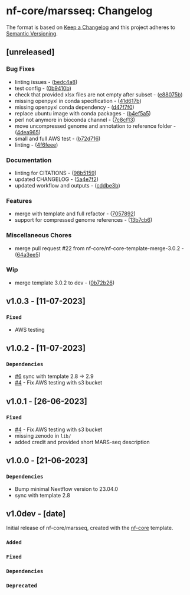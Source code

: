 # nf-core/marsseq: Changelog

The format is based on [Keep a Changelog](https://keepachangelog.com/en/1.0.0/)
and this project adheres to [Semantic Versioning](https://semver.org/spec/v2.0.0.html).

## [unreleased]

### Bug Fixes

- linting issues - ([bedc4a8](https://github.com/nf-core/marsseq/commit/bedc4a887ed804a0f2a5168a4f59090b083d40bd))
- test config - ([0b9410b](https://github.com/nf-core/marsseq/commit/0b9410bcb19ac0e3630ebd500e5891851e0c2c2b))
- check that provided xlsx files are not empty after subset - ([e88075b](https://github.com/nf-core/marsseq/commit/e88075be0f56d9791229bfe590dba594a10122ce))
- missing openpyxl in conda specification - ([41d617b](https://github.com/nf-core/marsseq/commit/41d617b3aa0deece111487ea29d208489662948c))
- missing openpyxl conda dependency - ([d47f7f0](https://github.com/nf-core/marsseq/commit/d47f7f02a9b3367d870bd9b460df6811b61e95aa))
- replace ubuntu image with conda packages - ([b4ef5a5](https://github.com/nf-core/marsseq/commit/b4ef5a520ff401a75451242df34e02aebccd3068))
- perl not anymore in bioconda channel - ([7c8cf13](https://github.com/nf-core/marsseq/commit/7c8cf1320f0ff01710f48d1f08000c71351f1ab1))
- move uncompressed genome and annotation to reference folder - ([4dea965](https://github.com/nf-core/marsseq/commit/4dea96557937785970ca12755a212817113e0753))
- small and full AWS test - ([b72d716](https://github.com/nf-core/marsseq/commit/b72d716416f2c37499c708f2f9f4d1e415e0dfd5))
- linting - ([4f6feee](https://github.com/nf-core/marsseq/commit/4f6feeefe85bfd5547bef81b38e052f6cf2f79e1))

### Documentation

- linting for CITATIONS - ([98b5159](https://github.com/nf-core/marsseq/commit/98b5159c997ad964166c95de01c0673adc964695))
- updated CHANGELOG - ([5a4e7f2](https://github.com/nf-core/marsseq/commit/5a4e7f2cdd5757cd1094a5534cddd702c173449e))
- updated workflow and outputs - ([cddbe3b](https://github.com/nf-core/marsseq/commit/cddbe3b44b7fd0aa189b78eb3f79379ba74091b0))

### Features

- merge with template and full refactor - ([7057892](https://github.com/nf-core/marsseq/commit/7057892182f2eb1e9b846e61e2fc30ba41d8726b))
- support for compressed genome references - ([13b7cb6](https://github.com/nf-core/marsseq/commit/13b7cb67f5e7ed0f184411ba9a42e9f2e8f46b13))

### Miscellaneous Chores

- merge pull request #22 from nf-core/nf-core-template-merge-3.0.2 - ([64a3ee5](https://github.com/nf-core/marsseq/commit/64a3ee5a7012a9f2fe7f4ee2bc116c92de24ce66))

### Wip

- merge template 3.0.2 to dev - ([0b72b26](https://github.com/nf-core/marsseq/commit/0b72b2639d7f480cbf460533750343d5ad54d531))


## v1.0.3 - [11-07-2023]

### `Fixed`

- AWS testing

## v1.0.2 - [11-07-2023]

### `Dependencies`

- [#6](https://github.com/nf-core/marsseq/pull/6) sync with template 2.8 -> 2.9
- [#4](https://github.com/nf-core/marsseq/issues/4) - Fix AWS testing with s3 bucket

## v1.0.1 - [26-06-2023]

### `Fixed`

- [#4](https://github.com/nf-core/marsseq/issues/4) - Fix AWS testing with s3 bucket
- missing zenodo in `lib/`
- added credit and provided short MARS-seq description

## v1.0.0 - [21-06-2023]

### `Dependencies`

- Bump minimal Nextflow version to 23.04.0
- sync with template 2.8

## v1.0dev - [date]

Initial release of nf-core/marsseq, created with the [nf-core](https://nf-co.re/) template.

### `Added`

### `Fixed`

### `Dependencies`

### `Deprecated`

